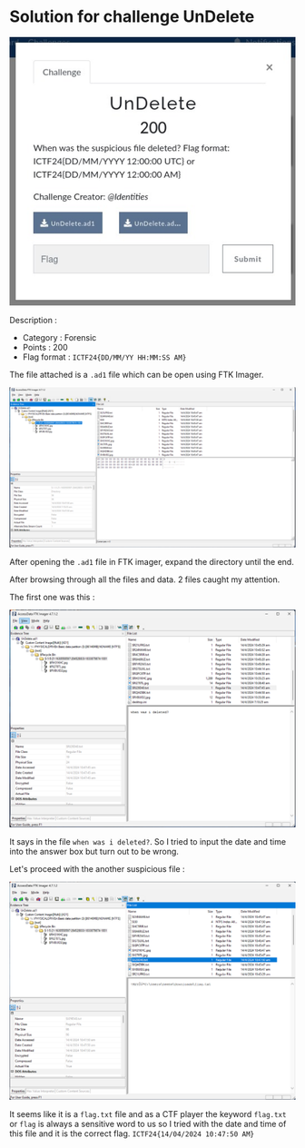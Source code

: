 # Solution for challenge UnDelete

![Challenge](<UnDelete - Forensic.jpg>)

Description : 
- Category : Forensic
- Points : 200
- Flag format : ``ICTF24{DD/MM/YY HH:MM:SS AM}``

The file attached is a ``.ad1`` file which can be open using FTK Imager. 

![FTK Imager](image.png)

After opening the ``.ad1`` file in FTK imager, expand the directory until the end.

After browsing through all the files and data. 2 files caught my attention. 

The first one was this :

![File 1](image-1.png)

It says in the file ``when was i deleted?``. So I tried to input the date and time into the answer box but turn out to be wrong. 

Let's proceed with the another suspicious file : 

![file 2](image-2.png)

It seems like it is a ``flag.txt`` file and as a CTF player the keyword ``flag.txt`` or ``flag`` is always a sensitive word to us so I tried with the date and time of this file and it is the correct flag. ``ICTF24{14/04/2024 10:47:50 AM}``